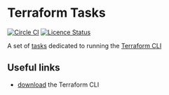 # Terraform Tasks


[![Circle CI](https://circleci.com/gh/dreifadotapp/terraform-tasks.svg?style=shield)](https://circleci.com/gh/dreifadotapp/terraform-tasks)
[![Licence Status](https://img.shields.io/github/license/dreifadotapp/terraform-tasks)](https://github.com/dreifadotapp/terraform-tasks/blob/master/licence.txt)


A set of [tasks](https://github.com/dreifadotapp/tasks#readme) dedicated to running
the [Terraform CLI](https://www.terraform.io/)

## Useful links

* [download](https://www.terraform.io/downloads) the Terraform CLI

